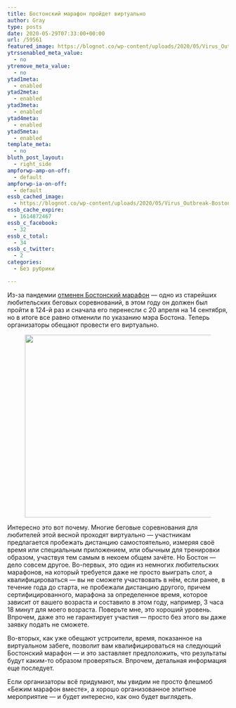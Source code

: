 ```yaml
---
title: Бостонский марафон пройдет виртуально
author: Gray
type: posts
date: 2020-05-29T07:33:00+00:00
url: /59561
featured_image: https://blognot.co/wp-content/uploads/2020/05/Virus_Outbreak-Boston_Marathon_97802-850x478-1.jpg
ytrssenabled_meta_value:
  - no
ytremove_meta_value:
  - no
ytad1meta:
  - enabled
ytad2meta:
  - enabled
ytad3meta:
  - enabled
ytad4meta:
  - enabled
ytad5meta:
  - enabled
template_meta:
  - no
bluth_post_layout:
  - right_side
ampforwp-amp-on-off:
  - default
ampforwp-ia-on-off:
  - default
essb_cached_image:
  - https://blognot.co/wp-content/uploads/2020/05/Virus_Outbreak-Boston_Marathon_97802-850x478-1.jpg
essb_cache_expire:
  - 1614872467
essb_c_facebook:
  - 32
essb_c_total:
  - 34
essb_c_twitter:
  - 2
categories:
  - Без рубрики

---
```








Из-за пандемии <a href="https://www.baa.org/124th-boston-marathon-be-held-virtually" target="_blank" rel="noreferrer noopener" title="https://www.baa.org/124th-boston-marathon-be-held-virtually">отменен Бостонский марафон</a> — одно из старейших любительских беговых соревнований, в этом году он должен был пройти в 124-й раз и сначала его перенесли с 20 апреля на 14 сентября, но в итоге все равно отменили по указанию мэра Бостона. Теперь организаторы обещают провести его виртуально.<figure class="wp-block-image size-large">

<img data-attachment-id="59562" data-permalink="https://blognot.co/59561/virus_outbreak-boston_marathon_97802-850x478-1" data-orig-file="https://i2.wp.com/blognot.co/wp-content/uploads/2020/05/Virus_Outbreak-Boston_Marathon_97802-850x478-1.jpg?fit=850%2C478&ssl=1" data-orig-size="850,478" data-comments-opened="1" data-image-meta="{&quot;aperture&quot;:&quot;0&quot;,&quot;credit&quot;:&quot;&quot;,&quot;camera&quot;:&quot;&quot;,&quot;caption&quot;:&quot;&quot;,&quot;created_timestamp&quot;:&quot;0&quot;,&quot;copyright&quot;:&quot;&quot;,&quot;focal_length&quot;:&quot;0&quot;,&quot;iso&quot;:&quot;0&quot;,&quot;shutter_speed&quot;:&quot;0&quot;,&quot;title&quot;:&quot;&quot;,&quot;orientation&quot;:&quot;0&quot;}" data-image-title="Virus_Outbreak-Boston_Marathon_97802-850&#215;478-1" data-image-description="" data-medium-file="https://i2.wp.com/blognot.co/wp-content/uploads/2020/05/Virus_Outbreak-Boston_Marathon_97802-850x478-1.jpg?fit=300%2C169&ssl=1" data-large-file="https://i2.wp.com/blognot.co/wp-content/uploads/2020/05/Virus_Outbreak-Boston_Marathon_97802-850x478-1.jpg?fit=740%2C416&ssl=1" width="740" height="416" src="https://i2.wp.com/blognot.co/wp-content/uploads/2020/05/Virus_Outbreak-Boston_Marathon_97802-850x478-1.jpg?resize=740%2C416&#038;ssl=1" alt="" class="wp-image-59562" srcset="https://i2.wp.com/blognot.co/wp-content/uploads/2020/05/Virus_Outbreak-Boston_Marathon_97802-850x478-1.jpg?w=850&ssl=1 850w, https://i2.wp.com/blognot.co/wp-content/uploads/2020/05/Virus_Outbreak-Boston_Marathon_97802-850x478-1.jpg?resize=300%2C169&ssl=1 300w, https://i2.wp.com/blognot.co/wp-content/uploads/2020/05/Virus_Outbreak-Boston_Marathon_97802-850x478-1.jpg?resize=768%2C432&ssl=1 768w, https://i2.wp.com/blognot.co/wp-content/uploads/2020/05/Virus_Outbreak-Boston_Marathon_97802-850x478-1.jpg?resize=700%2C394&ssl=1 700w, https://i2.wp.com/blognot.co/wp-content/uploads/2020/05/Virus_Outbreak-Boston_Marathon_97802-850x478-1.jpg?resize=800%2C450&ssl=1 800w, https://i2.wp.com/blognot.co/wp-content/uploads/2020/05/Virus_Outbreak-Boston_Marathon_97802-850x478-1.jpg?w=1200&ssl=1 1200w" sizes="(max-width: 740px) 100vw, 740px" data-recalc-dims="1" /> </figure> 

Интересно это вот почему. Многие беговые соревнования для любителей этой весной проходят виртуально — участникам предлагается пробежать дистанцию самостоятельно, измеряя своё время или специальным приложением, или обычным для тренировки образом, участвуя тем самым в некоем общем зачёте. Но Бостон — дело совсем другое. Во-первых, это один из немногих любительских марафонов, на который требуется даже не просто выиграть слот, а квалифицироваться — вы не сможете участвовать в нём, если ранее, в течение года до старта, не пробежали дистанцию другого, причем сертифицированного, марафона за определенное время, которое зависит от вашего возраста и составило в этом году, например, 3 часа 18 минут для моего возраста. Поверьте мне, это хороший уровень. Впрочем, даже это не гарантирует участия — просто без этого вы даже заявку подать не сможете.

Во-вторых, как уже обещают устроители, время, показанное на виртуальном забеге, позволит вам квалифицироваться на следующий Бостонский марафон — и это заставляет предположить, что результаты будут каким-то образом проверяться. Впрочем, детальная информация еще последует.

Если организаторы всё придумают, мы увидим не просто флешмоб &#171;Бежим марафон вместе&#187;, а хорошо организованное элитное мероприятие — и будет интересно, как оно будет выглядеть.